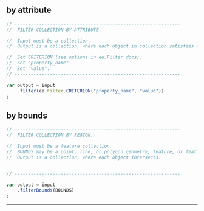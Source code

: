 ## by attribute  

```js
// -------------------------------------------------------------
//  FILTER COLLECTION BY ATTRIBUTE. 

//  Input must be a collection.
//  Output is a collection, where each object in collection satisfies criterion.

//  Set CRITERION (see options in ee.Filter docs).
//  Set "property_name".
//  Set "value".
// -------------------------------------------------------------

var output = input
    .filter(ee.Filter.CRITERION("property_name", "value"))
;
```

## by bounds  

```js
// -------------------------------------------------------------
//  FILTER COLLECTION BY REGION. 

//  Input must be a feature collection.
//  BOUNDS may be a point, line, or polygon geometry, feature, or feature collection.
//  Output is a collection, where each object intersects.


// -------------------------------------------------------------

var output = input
    .filterBounds(BOUNDS)
;
```

---   

[filter-collection]: ../methods/filter-collection.md#by-attribute  
[filter-bounds]: ../methods/filter-collection.md#by-bounds  
